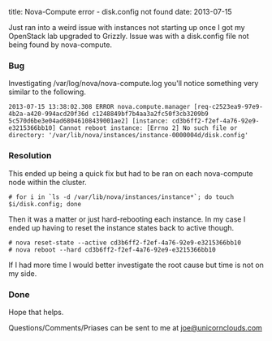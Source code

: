 title: Nova-Compute error - disk.config not found
date: 2013-07-15

Just ran into a weird issue with instances not starting up once I got my OpenStack lab upgraded to Grizzly. Issue was with a disk.config file not being found by nova-compute.

### Bug
Investigating /var/log/nova/nova-compute.log you'll notice something very similar to the following.

    2013-07-15 13:38:02.308 ERROR nova.compute.manager [req-c2523ea9-97e9-4b2a-a420-994acd20f36d c1248849bf7b4aa3a2fc50f3cb3209b9 5c570d6be3e04ad68046108439001ae2] [instance: cd3b6ff2-f2ef-4a76-92e9-e3215366bb10] Cannot reboot instance: [Errno 2] No such file or directory: '/var/lib/nova/instances/instance-0000004d/disk.config'

### Resolution
This ended up being a quick fix but had to be ran on each nova-compute node within the cluster.

    # for i in `ls -d /var/lib/nova/instances/instance*`; do touch $i/disk.config; done

Then it was a matter or just hard-rebooting each instance. In my case I ended up having to reset the instance states back to active though.

    # nova reset-state --active cd3b6ff2-f2ef-4a76-92e9-e3215366bb10
    # nova reboot --hard cd3b6ff2-f2ef-4a76-92e9-e3215366bb10

If I had more time I would better investigate the root cause but time is not on my side.

### Done
Hope that helps.

Questions/Comments/Priases can be sent to me at <joe@unicornclouds.com>